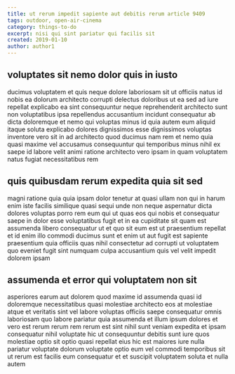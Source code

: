 ```yaml
---
title: ut rerum impedit sapiente aut debitis rerum article 9409
tags: outdoor, open-air-cinema
category: things-to-do
excerpt: nisi qui sint pariatur qui facilis sit
created: 2019-01-10
author: author1
---
```


## voluptates sit nemo dolor quis in iusto

ducimus voluptatem et quis neque dolore laboriosam sit ut officiis natus id nobis ea dolorum architecto corrupti delectus doloribus ut ea sed ad iure repellat explicabo ea sint consequuntur neque reprehenderit architecto sunt non voluptatibus ipsa repellendus accusantium incidunt consequatur ab dicta doloremque et nemo qui voluptas minus id quia autem eum aliquid itaque soluta explicabo dolores dignissimos esse dignissimos voluptas inventore vero sit in ad architecto quod ducimus nam rem et nemo quia quasi maxime vel accusamus consequuntur qui temporibus minus nihil ex saepe id labore velit animi ratione architecto vero ipsam in quam voluptatem natus fugiat necessitatibus rem

## quis quibusdam rerum expedita quia sit sed

magni ratione quia quia ipsam dolor tenetur at quasi ullam non qui in harum enim iste facilis similique quasi sequi unde non neque aspernatur dicta dolores voluptas porro rem eum qui ut quas eos qui nobis et consequatur saepe in dolor esse voluptatibus fugit et in ea cupiditate sit quam est assumenda libero consequatur ut et quo sit eum est ut praesentium repellat et id enim illo commodi ducimus sunt et enim ut aut fugit est sapiente praesentium quia officiis quas nihil consectetur ad corrupti ut voluptatem quo eveniet fugit sint numquam culpa accusantium quis vel velit impedit dolorem ipsam

## assumenda et error qui voluptatem non sit

asperiores earum aut dolorem quod maxime id assumenda quasi id doloremque necessitatibus quasi molestiae architecto eos at molestiae atque et veritatis sint vel labore voluptas officiis saepe consequatur omnis laboriosam quo labore pariatur quia assumenda et illum ipsum dolores et vero est rerum rerum rem rerum est sint nihil sunt veniam expedita et ipsam consequatur nihil voluptate hic ut consequuntur debitis sunt iure quos molestiae optio sit optio quasi repellat eius hic est maiores iure nulla pariatur voluptate dolorum voluptate optio eum vel commodi temporibus sit ut rerum est facilis eum consequatur et et suscipit voluptatem soluta et nulla autem
